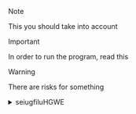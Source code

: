 > [!NOTE]
> This you should take into account

> [!IMPORTANT]
> In order to run the program, read this

> [!WARNING]
> There are risks for something

<details>
<summary>
  seiugfiluHGWE
</summary>

JH SDLGI DFØIH G AI øo uiherøoghøo uhrøo høauhl a iluaweløiuh ø øoawntlun cø øoaeøuoh zsrøguoh zs evnuøozse gliøu ghaweøoihzs egøuhzs regøouh seg


[![please replace with alt text](https://img.shields.io/badge/anytext-youlike-blue)](https://example.org)
